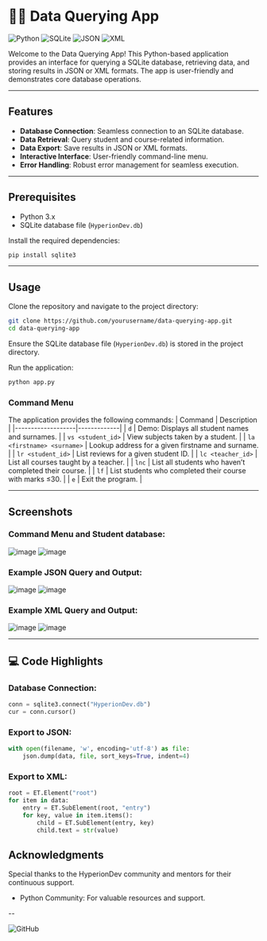 # 👨‍💻 Data Querying App

![Python](https://img.shields.io/badge/Python-3.x-blue?logo=python&logoColor=white)
![SQLite](https://img.shields.io/badge/SQLite-Database-blue?logo=sqlite&logoColor=white)
![JSON](https://img.shields.io/badge/JSON-Data-orange?logo=json&logoColor=white)
![XML](https://img.shields.io/badge/XML-Data-red?logo=xml&logoColor=white)

Welcome to the Data Querying App! This Python-based application provides an interface for querying a SQLite database, 
retrieving data, and storing results in JSON or XML formats.
The app is user-friendly and demonstrates core database operations.

---

## Features
- **Database Connection**: Seamless connection to an SQLite database.
- **Data Retrieval**: Query student and course-related information.
- **Data Export**: Save results in JSON or XML formats.
- **Interactive Interface**: User-friendly command-line menu.
- **Error Handling**: Robust error management for seamless execution.

---

## Prerequisites
- Python 3.x
- SQLite database file (`HyperionDev.db`)

Install the required dependencies:
```bash
pip install sqlite3
```

---

## Usage
Clone the repository and navigate to the project directory:
```bash
git clone https://github.com/yourusername/data-querying-app.git
cd data-querying-app
```
Ensure the SQLite database file (`HyperionDev.db`) is stored in the project directory.

Run the application:
```bash
python app.py
```

### Command Menu
The application provides the following commands:
| Command           | Description |
|-------------------|-------------|
| `d`              | Demo: Displays all student names and surnames. |
| `vs <student_id>` | View subjects taken by a student. |
| `la <firstname> <surname>` | Lookup address for a given firstname and surname. |
| `lr <student_id>` | List reviews for a given student ID. |
| `lc <teacher_id>` | List all courses taught by a teacher. |
| `lnc`            | List all students who haven’t completed their course. |
| `lf`             | List students who completed their course with marks ≤30. |
| `e`              | Exit the program. |

---

## Screenshots
### Command Menu and Student database:
![image](https://github.com/user-attachments/assets/3d4d68ab-2063-4d6d-823c-365e47c1cfb7)
![image](https://github.com/user-attachments/assets/5800917a-09a5-43ea-976d-e95c79baef8d)


### Example JSON Query and Output:
![image](https://github.com/user-attachments/assets/009c7892-8075-43e9-a055-12dd2b50cb8a)
![image](https://github.com/user-attachments/assets/79ae1ed2-7acd-474b-aaf0-9b248fe43ca6)



### Example XML Query and Output:
![image](https://github.com/user-attachments/assets/074d5722-d11f-40a3-840f-9e55fdb739b6)
![image](https://github.com/user-attachments/assets/6f8be9f0-c3f5-4425-88ee-4d083670d082)


---

## 💻 Code Highlights
### Database Connection:
```python
conn = sqlite3.connect("HyperionDev.db")
cur = conn.cursor()
```

### Export to JSON:
```python
with open(filename, 'w', encoding='utf-8') as file:
    json.dump(data, file, sort_keys=True, indent=4)
```

### Export to XML:
```python
root = ET.Element("root")
for item in data:
    entry = ET.SubElement(root, "entry")
    for key, value in item.items():
        child = ET.SubElement(entry, key)
        child.text = str(value)
```
## Acknowledgments
Special thanks to the HyperionDev community and mentors for their continuous support.

- Python Community: For valuable resources and support.

--

![GitHub](https://img.shields.io/github/stars/yourusername/data-querying-app?style=social)

